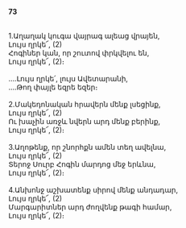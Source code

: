 **73**

\
1.Աղաղակ կուգա վայրագ ալեաց վրայեն,\
Լույս ղրկե՜, (2)\
Հոգիներ կան, որ շուտով փրկվելու են,\
Լույս ղրկե՜, (2)։\
\
 ....Լույս ղրկե՛, լույս Ավետարանի,\
 ....Թող փայլե եզրե եզեր։\
\
2.Մակեդոնական հրավերն մենք լսեցինք,\
Լույս ղրկե՜, (2)\
Ու խաչին առջև նվերն արդ մենք բերինք,\
Լույս ղրկե՜, (2)։\
\
3.Աղոթենք, որ շնորհքն ամեն տեղ ավելնա,\
Լույս ղրկե՜, (2)\
Տերոջ Սուրբ Հոգին մարդոց մեջ երևնա,\
Լույս ղրկե՜, (2)։\
\
4.Անխոնջ աշխատենք սիրով մենք անդադար,\
Լույս ղրկե՜, (2)\
Մարգարիտներ արդ ժողվենք թագի համար,\
Լույս ղրկե՜, (2)։
